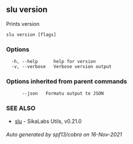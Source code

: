 ## slu version

Prints version

```
slu version [flags]
```

### Options

```
  -h, --help      help for version
  -v, --verbose   Verbose version output
```

### Options inherited from parent commands

```
      --json   Formatu output to JSON
```

### SEE ALSO

* [slu](slu.md)	 - SikaLabs Utils, v0.21.0

###### Auto generated by spf13/cobra on 16-Nov-2021

